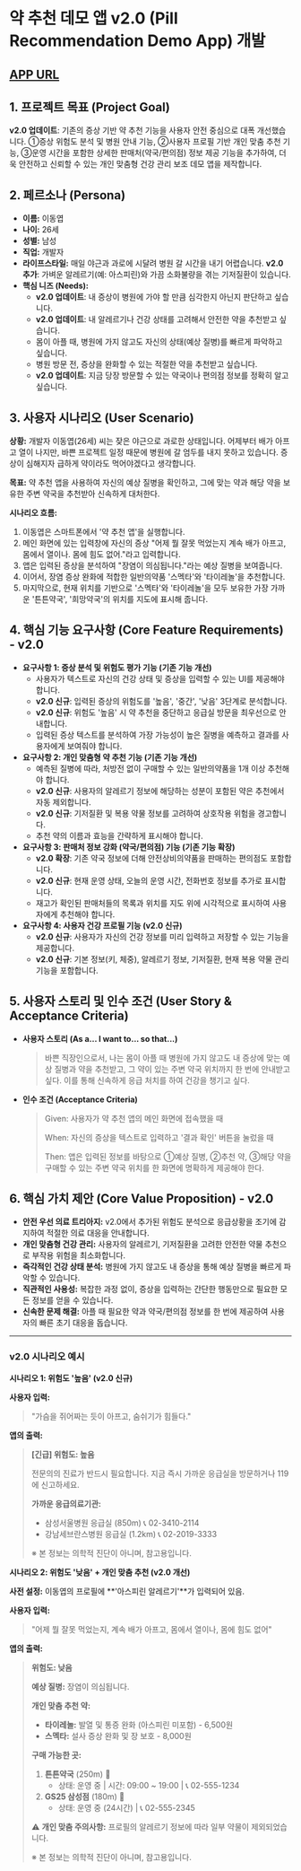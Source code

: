 # 약 추천 데모 앱 v2.0 (Pill Recommendation Demo App) 개발

## [APP URL](https://pill-pal-quick-aid.lovable.app/)

## 1. 프로젝트 목표 (Project Goal)

**v2.0 업데이트**: 기존의 증상 기반 약 추천 기능을 사용자 안전 중심으로 대폭 개선했습니다. ①증상 위험도 분석 및 병원 안내 기능, ②사용자 프로필 기반 개인 맞춤 추천 기능, ③운영 시간을 포함한 상세한 판매처(약국/편의점) 정보 제공 기능을 추가하여, 더욱 안전하고 신뢰할 수 있는 개인 맞춤형 건강 관리 보조 데모 앱을 제작합니다.

## 2. 페르소나 (Persona)

- **이름:** 이동엽
- **나이:** 26세
- **성별:** 남성
- **직업:** 개발자
- **라이프스타일:** 매일 야근과 과로에 시달려 병원 갈 시간을 내기 어렵습니다. **v2.0 추가**: 가벼운 알레르기(예: 아스피린)와 가끔 소화불량을 겪는 기저질환이 있습니다.
- **핵심 니즈 (Needs):**
    - **v2.0 업데이트**: 내 증상이 병원에 가야 할 만큼 심각한지 아닌지 판단하고 싶습니다.
    - **v2.0 업데이트**: 내 알레르기나 건강 상태를 고려해서 안전한 약을 추천받고 싶습니다.
    - 몸이 아플 때, 병원에 가지 않고도 자신의 상태(예상 질병)를 빠르게 파악하고 싶습니다.
    - 병원 방문 전, 증상을 완화할 수 있는 적절한 약을 추천받고 싶습니다.
    - **v2.0 업데이트**: 지금 당장 방문할 수 있는 약국이나 편의점 정보를 정확히 알고 싶습니다.

## 3. 사용자 시나리오 (User Scenario)

**상황:** 개발자 이동엽(26세) 씨는 잦은 야근으로 과로한 상태입니다. 어제부터 배가 아프고 열이 나지만, 바쁜 프로젝트 일정 때문에 병원에 갈 엄두를 내지 못하고 있습니다. 증상이 심해지자 급하게 약이라도 먹어야겠다고 생각합니다.

**목표:** 약 추천 앱을 사용하여 자신의 예상 질병을 확인하고, 그에 맞는 약과 해당 약을 보유한 주변 약국을 추천받아 신속하게 대처한다.

**시나리오 흐름:**

1. 이동엽은 스마트폰에서 '약 추천 앱'을 실행합니다.
2. 메인 화면에 있는 입력창에 자신의 증상 "어제 뭘 잘못 먹었는지 계속 배가 아프고, 몸에서 열이나. 몸에 힘도 없어."라고 입력합니다.
3. 앱은 입력된 증상을 분석하여 "장염이 의심됩니다."라는 예상 질병을 보여줍니다.
4. 이어서, 장염 증상 완화에 적합한 일반의약품 '스멕타'와 '타이레놀'을 추천합니다.
5. 마지막으로, 현재 위치를 기반으로 '스멕타'와 '타이레놀'을 모두 보유한 가장 가까운 '튼튼약국', '희망약국'의 위치를 지도에 표시해 줍니다.

## 4. 핵심 기능 요구사항 (Core Feature Requirements) - v2.0

- **요구사항 1: 증상 분석 및 위험도 평가 기능 (기존 기능 개선)**
    - 사용자가 텍스트로 자신의 건강 상태 및 증상을 입력할 수 있는 UI를 제공해야 합니다.
    - **v2.0 신규**: 입력된 증상의 위험도를 '높음', '중간', '낮음' 3단계로 분석합니다.
    - **v2.0 신규**: 위험도 '높음' 시 약 추천을 중단하고 응급실 방문을 최우선으로 안내합니다.
    - 입력된 증상 텍스트를 분석하여 가장 가능성이 높은 질병을 예측하고 결과를 사용자에게 보여줘야 합니다.
- **요구사항 2: 개인 맞춤형 약 추천 기능 (기존 기능 개선)**
    - 예측된 질병에 따라, 처방전 없이 구매할 수 있는 일반의약품을 1개 이상 추천해야 합니다.
    - **v2.0 신규**: 사용자의 알레르기 정보에 해당하는 성분이 포함된 약은 추천에서 자동 제외합니다.
    - **v2.0 신규**: 기저질환 및 복용 약물 정보를 고려하여 상호작용 위험을 경고합니다.
    - 추천 약의 이름과 효능을 간략하게 표시해야 합니다.
- **요구사항 3: 판매처 정보 강화 (약국/편의점) 기능 (기존 기능 확장)**
    - **v2.0 확장**: 기존 약국 정보에 더해 안전상비의약품을 판매하는 편의점도 포함합니다.
    - **v2.0 신규**: 현재 운영 상태, 오늘의 운영 시간, 전화번호 정보를 추가로 표시합니다.
    - 재고가 확인된 판매처들의 목록과 위치를 지도 위에 시각적으로 표시하여 사용자에게 추천해야 합니다.
- **요구사항 4: 사용자 건강 프로필 기능 (v2.0 신규)**
    - **v2.0 신규**: 사용자가 자신의 건강 정보를 미리 입력하고 저장할 수 있는 기능을 제공합니다.
    - **v2.0 신규**: 기본 정보(키, 체중), 알레르기 정보, 기저질환, 현재 복용 약물 관리 기능을 포함합니다.

## 5. 사용자 스토리 및 인수 조건 (User Story & Acceptance Criteria)

- **사용자 스토리 (As a... I want to... so that...)**
    
    > 바쁜 직장인으로서, 나는 몸이 아플 때 병원에 가지 않고도 내 증상에 맞는 예상 질병과 약을 추천받고, 그 약이 있는 주변 약국 위치까지 한 번에 안내받고 싶다. 이를 통해 신속하게 응급 처치를 하여 건강을 챙기고 싶다.
    > 
- **인수 조건 (Acceptance Criteria)**
    
    > Given: 사용자가 약 추천 앱의 메인 화면에 접속했을 때
    > 
    > When: 자신의 증상을 텍스트로 입력하고 '결과 확인' 버튼을 눌렀을 때
    > 
    > Then: 앱은 입력된 정보를 바탕으로 ①예상 질병, ②추천 약, ③해당 약을 구매할 수 있는 주변 약국 위치를 한 화면에 명확하게 제공해야 한다.
    > 

## 6. 핵심 가치 제안 (Core Value Proposition) - v2.0

- **안전 우선 의료 트리아지:** v2.0에서 추가된 위험도 분석으로 응급상황을 조기에 감지하여 적절한 의료 대응을 안내합니다.
- **개인 맞춤형 건강 관리:** 사용자의 알레르기, 기저질환을 고려한 안전한 약물 추천으로 부작용 위험을 최소화합니다.
- **즉각적인 건강 상태 분석:** 병원에 가지 않고도 내 증상을 통해 예상 질병을 빠르게 파악할 수 있습니다.
- **직관적인 사용성:** 복잡한 과정 없이, 증상을 입력하는 간단한 행동만으로 필요한 모든 정보를 얻을 수 있습니다.
- **신속한 문제 해결:** 아플 때 필요한 약과 약국/편의점 정보를 한 번에 제공하여 사용자의 빠른 초기 대응을 돕습니다.

---

### **v2.0 시나리오 예시**

**시나리오 1: 위험도 '높음' (v2.0 신규)**

**사용자 입력:**
> "가슴을 쥐어짜는 듯이 아프고, 숨쉬기가 힘들다."

**앱의 출력:**
> **[긴급] 위험도: 높음**
> 
> 전문의의 진료가 반드시 필요합니다.
> 지금 즉시 가까운 응급실을 방문하거나 119에 신고하세요.
> 
> **가까운 응급의료기관:**
> - 삼성서울병원 응급실 (850m) 📞 02-3410-2114
> - 강남세브란스병원 응급실 (1.2km) 📞 02-2019-3333
> 
> ※ 본 정보는 의학적 진단이 아니며, 참고용입니다.

**시나리오 2: 위험도 '낮음' + 개인 맞춤 추천 (v2.0 개선)**

**사전 설정:** 이동엽의 프로필에 **'아스피린 알레르기'**가 입력되어 있음.

**사용자 입력:**
> "어제 뭘 잘못 먹었는지, 계속 배가 아프고, 몸에서 열이나, 몸에 힘도 없어"

**앱의 출력:**
> **위험도: 낮음**
> 
> **예상 질병:** 장염이 의심됩니다.
> 
> **개인 맞춤 추천 약:**
> - **타이레놀:** 발열 및 통증 완화 (아스피린 미포함) - 6,500원
> - **스멕타:** 설사 증상 완화 및 장 보호 - 8,000원
> 
> **구매 가능한 곳:**
> 1. **튼튼약국** (250m) 🏥
>    - 상태: 운영 중 | 시간: 09:00 ~ 19:00 | 📞 02-555-1234
> 2. **GS25 삼성점** (180m) 🏪  
>    - 상태: 운영 중 (24시간) | 📞 02-555-2345
> 
> ⚠️ **개인 맞춤 주의사항:** 프로필의 알레르기 정보에 따라 일부 약물이 제외되었습니다.
> 
> ※ 본 정보는 의학적 진단이 아니며, 참고용입니다.
